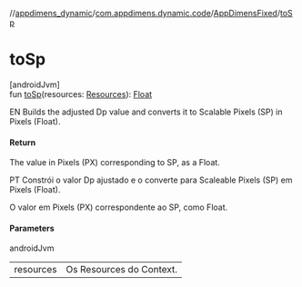 //[appdimens_dynamic](../../../README.md)/[com.appdimens.dynamic.code](../README.md)/[AppDimensFixed](README.md)/[toSp](to-sp.md)

# toSp

[androidJvm]\
fun [toSp](to-sp.md)(resources: [Resources](https://developer.android.com/reference/kotlin/android/content/res/Resources.html)): [Float](https://kotlinlang.org/api/core/kotlin-stdlib/kotlin/-float/index.html)

EN Builds the adjusted Dp value and converts it to Scalable Pixels (SP) in Pixels (Float).

#### Return

The value in Pixels (PX) corresponding to SP, as a Float.

PT Constrói o valor Dp ajustado e o converte para Scaleable Pixels (SP) em Pixels (Float).

O valor em Pixels (PX) correspondente ao SP, como Float.

#### Parameters

androidJvm

| | |
|---|---|
| resources | Os Resources do Context. |